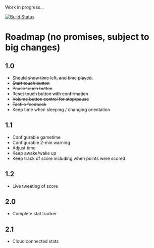 Work in progress...

[![Build Status](https://travis-ci.org/Kleist/GameClock.png?branch=master)](https://travis-ci.org/Kleist/GameClock)

# Roadmap (no promises, subject to big changes)

## 1.0
* ~~Should show time left, and time played.~~
* ~~Start touch button~~
* ~~Pause touch button~~
* ~~Reset touch button with confirmation~~
* ~~Volume button control for stop/pause~~
* ~~Tactile feedback~~
* Keep time when sleeping / changing orientation

## 1.1
* Configurable gametime
* Configurable 2-min warning
* Adjust time
* Keep awake/wake up
* Keep track of score including when points were scored

## 1.2
* Live tweeting of score

## 2.0
* Complete stat tracker

## 2.1
* Cloud connected stats

